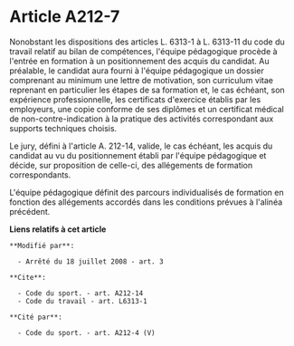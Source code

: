 # Article A212-7

Nonobstant les dispositions des articles L. 6313-1 à L. 6313-11 du code du travail relatif au bilan de compétences, l'équipe
pédagogique procède à l'entrée en formation à un positionnement des acquis du candidat. Au préalable, le candidat aura fourni
à l'équipe pédagogique un dossier comprenant au minimum une lettre de motivation, son curriculum vitae reprenant en
particulier les étapes de sa formation et, le cas échéant, son expérience professionnelle, les certificats d'exercice établis
par les employeurs, une copie conforme de ses diplômes et un certificat médical de non-contre-indication à la pratique des
activités correspondant aux supports techniques choisis. 

Le jury, défini à l'article A. 212-14, valide, le cas échéant, les acquis du candidat au vu du positionnement établi par
l'équipe pédagogique et décide, sur proposition de celle-ci, des allégements de formation correspondants.

L'équipe pédagogique définit des parcours individualisés de formation en fonction des allégements accordés dans les
conditions prévues à l'alinéa précédent.

**Liens relatifs à cet article**

	**Modifié par**:

	  - Arrêté du 18 juillet 2008 - art. 3

	**Cite**:

	  - Code du sport. - art. A212-14
	  - Code du travail - art. L6313-1

	**Cité par**:

	  - Code du sport. - art. A212-4 (V)
